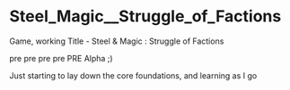 Steel_Magic__Struggle_of_Factions
=================================

Game, working Title - Steel & Magic : Struggle of Factions


pre pre pre pre PRE Alpha ;)

Just starting to lay down the core foundations, and learning as I go
